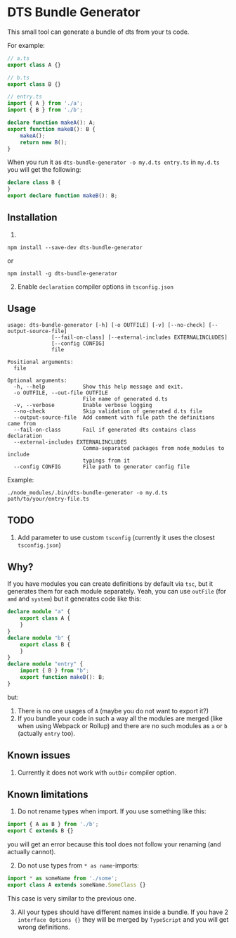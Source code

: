 # DTS Bundle Generator

This small tool can generate a bundle of dts from your ts code.

For example:
```ts
// a.ts
export class A {}
```
```ts
// b.ts
export class B {}
```
```ts
// entry.ts
import { A } from './a';
import { B } from './b';

declare function makeA(): A;
export function makeB(): B {
	makeA();
	return new B();
}
```

When you run it as `dts-bundle-generator -o my.d.ts entry.ts` in `my.d.ts` you will get the following:
```ts
declare class B {
}
export declare function makeB(): B;
```


## Installation

1.
```
npm install --save-dev dts-bundle-generator
```
or
```
npm install -g dts-bundle-generator
```

2. Enable `declaration` compiler options in `tsconfig.json`


## Usage

```
usage: dts-bundle-generator [-h] [-o OUTFILE] [-v] [--no-check] [--output-source-file]
              [--fail-on-class] [--external-includes EXTERNALINCLUDES]
              [--config CONFIG]
              file

Positional arguments:
  file

Optional arguments:
  -h, --help            Show this help message and exit.
  -o OUTFILE, --out-file OUTFILE
                        File name of generated d.ts
  -v, --verbose         Enable verbose logging
  --no-check            Skip validation of generated d.ts file
  --output-source-file  Add comment with file path the definitions came from
  --fail-on-class       Fail if generated dts contains class declaration
  --external-includes EXTERNALINCLUDES
                        Comma-separated packages from node_modules to include
                        typings from it
  --config CONFIG       File path to generator config file
```

Example:
```
./node_modules/.bin/dts-bundle-generator -o my.d.ts path/to/your/entry-file.ts
```


## TODO

1. Add parameter to use custom `tsconfig` (currently it uses the closest `tsconfig.json`)


## Why?

If you have modules you can create definitions by default via `tsc`, but it generates them for each module separately. Yeah, you can use `outFile` (for `amd` and `system`) but it generates code like this:
```ts
declare module "a" {
    export class A {
    }
}
declare module "b" {
    export class B {
    }
}
declare module "entry" {
    import { B } from "b";
    export function makeB(): B;
}
```
but:
1. There is no one usages of `A` (maybe you do not want to export it?)
2. If you bundle your code in such a way all the modules are merged (like when using Webpack or Rollup) and there are no such modules as `a` or `b` (actually `entry` too).

## Known issues

1. Currently it does not work with `outDir` compiler option.


## Known limitations

1. Do not rename types when import. If you use something like this:
```ts
import { A as B } from './b';
export C extends B {}
```
you will get an error because this tool does not follow your renaming (and actually cannot).

2. Do not use types from `* as name`-imports:
```ts
import * as someName from './some';
export class A extends someName.SomeClass {}
```
This case is very similar to the previous one.

3. All your types should have different names inside a bundle. If you have 2 `interface Options {}` they will be merged by `TypeScript` and you will get wrong definitions.
